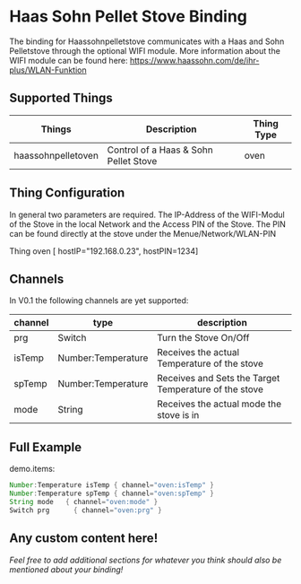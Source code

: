 # Haas Sohn Pellet Stove Binding

The binding for Haassohnpelletstove communicates with a Haas and Sohn Pelletstove through the optional
WIFI module. More information about the WIFI module can be found here: https://www.haassohn.com/de/ihr-plus/WLAN-Funktion

## Supported Things

| Things                    | Description                                                                  | Thing Type |
|---------------------------|------------------------------------------------------------------------------|------------|
| haassohnpelletoven        | Control of a Haas & Sohn Pellet Stove                                        | oven	    |



## Thing Configuration

In general two parameters are required. The IP-Address of the WIFI-Modul of the Stove in the local Network and the Access PIN of the Stove.
The PIN can be found directly at the stove under the Menue/Network/WLAN-PIN

Thing oven  [ hostIP="192.168.0.23", hostPIN=1234]



## Channels

In V0.1 the following channels are yet supported:

| channel  | type               | description                                              |
|----------|--------------------|----------------------------------------------------------|
| prg      | Switch 	 	    | Turn the Stove On/Off		                               |
| isTemp   | Number:Temperature | Receives the actual Temperature of the stove	           |
| spTemp   | Number:Temperature | Receives and Sets the Target Temperature of the stove	   |
| mode     | String             | Receives the actual mode the stove is in          	   |


## Full Example

demo.items:

```java
Number:Temperature isTemp { channel="oven:isTemp" }
Number:Temperature spTemp { channel="oven:spTemp" }
String mode   { channel="oven:mode" }
Switch prg    	{ channel="oven:prg" }
```

## Any custom content here!

_Feel free to add additional sections for whatever you think should also be mentioned about your binding!_

